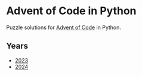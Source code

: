 # Advent of Code in Python

Puzzle solutions for [Advent of Code](https://adventofcode.com/) in Python.

## Years

- [2023](https://adventofcode.com/2023)
- [2024](https://adventofcode.com/2024)
